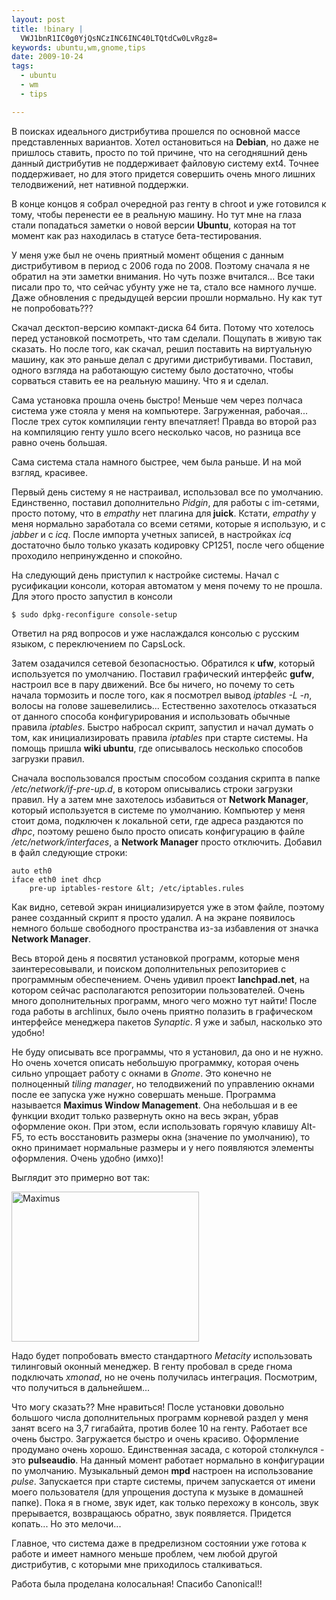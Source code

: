 ```yaml
--- 
layout: post
title: !binary |
  VWJ1bnR1IC0g0YjQsNCzINC6INC40LTQtdCw0LvRgz8=
keywords: ubuntu,wm,gnome,tips
date: 2009-10-24
tags:
  - ubuntu
  - wm
  - tips

---
```

В поисках идеального дистрибутива прошелся по основной массе представленных вариантов. Хотел остановиться на <strong>Debian</strong>, но даже не пришлось ставить, просто по той причине, что на сегодняшний день данный дистрибутив не поддерживает файловую систему ext4. Точнее поддерживает, но для этого придется совершить очень много лишних телодвижений, нет нативной поддержки.

В конце концов я собрал очередной раз генту в chroot и уже готовился к тому, чтобы перенести ее в реальную машину. Но тут мне на глаза стали попадаться заметки о новой версии <strong>Ubuntu</strong>, которая на тот момент как раз находилась в статусе бета-тестирования.

У меня уже был не очень приятный момент общения с данным дистрибутивом в период с 2006 года по 2008. Поэтому сначала я не обратил на эти заметки внимания. Но чуть позже вчитался... Все таки писали про то, что сейчас убунту уже не та, стало все намного лучше. Даже обновления с предыдущей версии прошли нормально. Ну как тут не попробовать???

Скачал десктоп-версию компакт-диска 64 бита. Потому что хотелось перед установкой посмотреть, что там сделали. Пощупать в живую так сказать. Но после того, как скачал, решил поставить на виртуальную машину, как это раньше делал с другими дистрибутивами. Поставил, одного взгляда на работающую систему было достаточно, чтобы сорваться ставить ее на реальную машину. Что я и сделал.

Сама установка прошла очень быстро! Меньше чем через полчаса система уже стояла у меня на компьютере. Загруженная, рабочая... После трех суток компиляции генту впечатляет! Правда во второй раз на компиляцию генту ушло всего несколько часов, но разница все равно очень большая.

Сама система стала намного быстрее, чем была раньше. И на мой взгляд, красивее.

Первый день систему я не настраивал, использовал все по умолчанию. Единственно, поставил дополнительно <em>Pidgin</em>, для работы с im-сетями, просто потому, что в <em>empathy</em> нет плагина для<strong> juick</strong>. Кстати, <em>empathy</em> у меня нормально заработала со всеми сетями, которые я использую, и с <em>jabber</em> и с <em>icq</em>. После импорта учетных записей, в настройках <em>icq</em> достаточно было только указать кодировку CP1251, после чего общение проходило непринужденно и спокойно.

На следующий день приступил к настройке системы. Начал с русификации консоли, которая автоматом у меня почему то не прошла. Для этого просто запустил в консоли

    $ sudo dpkg-reconfigure console-setup

Ответил на ряд вопросов и уже наслаждался консолью с русским языком, с переключением по CapsLock.

Затем озадачился сетевой безопасностью. Обратился к <strong>ufw</strong>, который используется по умолчанию. Поставил графический интерфейс <strong>gufw</strong>, настроил все в пару движений. Все бы ничего, но почему то сеть начала тормозить и после того, как я посмотрел вывод <em>iptables -L -n</em>, волосы на голове зашевелились... Естественно захотелось отказаться от данного способа конфигурирования и использовать обычные правила <em>iptables</em>. Быстро набросал скрипт, запустил и начал думать о том, как инициализировать правила <em>iptables</em> при старте системы. На помощь пришла <strong>wiki ubuntu</strong>, где описывалось несколько способов загрузки правил.

Сначала воспользовался простым способом создания скрипта в папке <em>/etc/network/if-pre-up.d</em>, в котором описывались строки загрузки правил. Ну а затем мне захотелось избавиться от <strong>Network Manager</strong>, который используется в системе по умолчанию. Компьютер у меня стоит дома, подключен к локальной сети, где адреса раздаются по <em>dhpc</em>, поэтому решено было просто описать конфигурацию в файле <em>/etc/network/interfaces</em>, а <strong>Network Manager</strong> просто отключить. Добавил в файл следующие строки:

    auto eth0
    iface eth0 inet dhcp
        pre-up iptables-restore &lt; /etc/iptables.rules

Как видно, сетевой экран инициализируется уже в этом файле, поэтому ранее созданный скрипт я просто удалил. А на экране появилось немного больше свободного пространства из-за избавления от значка <strong>Network Manager</strong>.

Весь второй день я посвятил установкой программ, которые меня заинтересовывали, и поиском дополнительных репозиториев с программным обеспечением. Очень удивил проект <strong>lanchpad.net</strong>, на котором сейчас располагаются репозитории пользователей. Очень много дополнительных программ, много чего можно тут найти! После года работы в archlinux, было очень приятно полазить в графическом интерфейсе менеджера пакетов <em>Synaptic</em>. Я уже и забыл, насколько это удобно!

Не буду описывать все программы, что я установил, да оно и не нужно. Но очень хочется описать небольшую программку, которая очень сильно упрощает работу с окнами в <em>Gnome</em>. Это конечно не полноценный <em>tiling manager</em>, но телодвижений по управлению окнами после ее запуска уже нужно совершать меньше. Программа называется <strong>Maximus Window Management</strong>. Она небольшая и в ее функции входит только развернуть окно на весь экран, убрав оформление окон. При этом, если использовать горячую клавишу Alt-F5, то есть восстановить размеры окна (значение по умолчанию), то окно принимает нормальные размеры и у него появляются элементы оформления. Очень удобно (имхо)!

Выглядит это примерно вот так:

<a href="http://static.juev.ru/2009/10/ubuntu.png"><img class="aligncenter size-medium wp-image-622" title="ubuntu" src="http://static.juev.ru/2009/10/ubuntu-300x240.png" alt="Maximus" width="300" height="240" /></a>

Надо будет попробовать вместо стандартного <em>Metacity</em> использовать тилинговый оконный менеджер. В генту пробовал в среде гнома подключать <em>xmonad</em>, но не очень получилась интеграция. Посмотрим, что получиться в дальнейшем...

Что могу сказать?? Мне нравиться! После установки довольно большого числа дополнительных программ корневой раздел у меня занят всего на 3,7 гигабайта, против более 10 на генту. Работает все очень быстро. Загружается быстро и очень красиво. Оформление продумано очень хорошо. Единственная засада, с которой столкнулся - это <strong>pulseaudio</strong>. На данный момент работает нормально в конфигурации по умолчанию. Музыкальный демон <strong>mpd</strong> настроен на использование <em>pulse</em>. Запускается при старте системы, причем запускается от имени моего пользователя (для упрощения доступа к музыке в домашней папке). Пока я в гноме, звук идет, как только перехожу в консоль, звук прерывается, возвращаюсь обратно, звук появляется. Придется копать... Но это мелочи...

Главное, что система даже в предрелизном состоянии уже готова к работе и имеет намного меньше проблем, чем любой другой дистрибутив, с которыми мне приходилось сталкиваться.

Работа была проделана колосальная!
Спасибо Canonical!!
